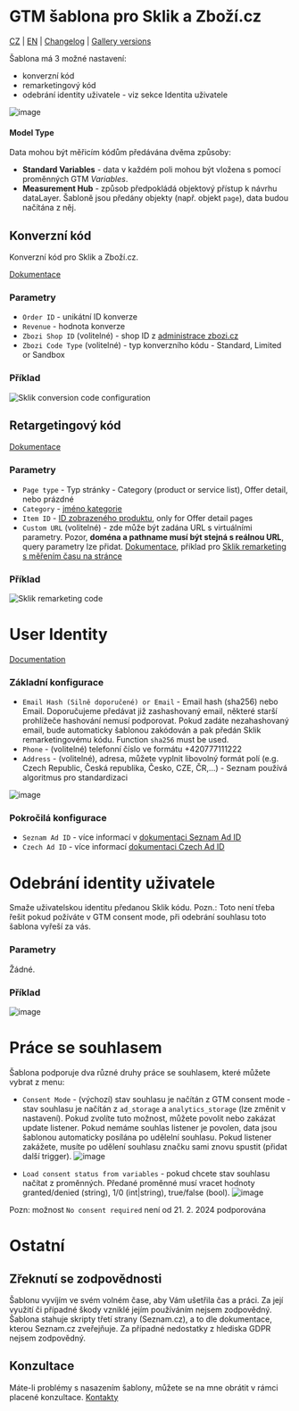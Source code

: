 # GTM šablona pro Sklik a Zboží.cz

[CZ](https://github.com/pavelsabatka/gtm-sklik/blob/master/README.md) | [EN](https://github.com/pavelsabatka/gtm-sklik/blob/master/README-EN.md) | [Changelog](https://github.com/pavelsabatka/gtm-sklik/blob/master/CHANGELOG.md) | [Gallery versions](https://tagmanager.google.com/gallery/#/template/pavelsabatka/gtm-sklik/status)

Šablona má 3 možné nastavení:
* konverzní kód
* remarketingový kód
* odebrání identity uživatele - viz sekce Identita uživatele
  
![image](https://github.com/pavelsabatka/gtm-sklik/assets/1794400/8bf1906a-b33c-4e6e-a99f-68026c4dd3f9)

#### Model Type

Data mohou být měřicím kódům předávána dvěma způsoby:

* **Standard Variables** - data v každém poli mohou být vložena s pomocí proměnných GTM *Variables*.
* **Measurement Hub** - způsob předpokládá objektový přístup k návrhu dataLayer. Šabloně jsou předány objekty (např. objekt `page`), data budou načítána z něj.

## Konverzní kód
Konverzní kód pro Sklik a Zboží.cz.

[Dokumentace](https://napoveda.sklik.cz/mereni-uspesnosti/konverze/konverzni-kod/)

### Parametry
* `Order ID` - unikátní ID konverze
* `Revenue` - hodnota konverze
* `Zbozi Shop ID` (volitelné) - shop ID z [administrace zbozi.cz](https://admin.zbozi.cz/)
* `Zbozi Code Type` (volitelné) - typ konverzního kódu - Standard, Limited or Sandbox

### Příklad
![Sklik conversion code configuration](https://github.com/pavelsabatka/gtm-sklik/assets/1794400/98f414b6-c84a-408c-a3ef-e891d2c79986)


## Retargetingový kód
[Dokumentace](https://napoveda.sklik.cz/cileni/retargeting/retargetingovy-kod/)

### Parametry
* `Page type` - Typ stránky - Category (product or service list), Offer detail, nebo prázdné
* `Category` - [jméno kategorie](https://napoveda.sklik.cz/cileni/retargeting/pokrocile-nastaveni-rtg-kodu-u-kategorie-category/)
* `Item ID` - [ID zobrazeného produktu](https://napoveda.sklik.cz/cileni/retargeting/pokrocile-nastaveni-retargetingoveho-kodu/), only for Offer detail pages
* `Custom URL` (volitelné) - zde může být zadána URL s virtuálními parametry. Pozor, **doména a pathname musí být stejná s reálnou URL**, query parametry lze přidat. [Dokumentace](https://napoveda.sklik.cz/cileni/retargeting/pokrocile-nastaveni-rtg-kodu-volitelny-query-string/), příklad pro [Sklik remarketing s měřením času na stránce](https://napoveda.sklik.cz/cileni/retargeting/pokrocile-nastaveni-rtg-kodu-dle-doby-stravene-na-webu/)

### Příklad
![Sklik remarketing code](https://github.com/pavelsabatka/gtm-sklik/assets/1794400/3c686751-73d8-42f3-b9a5-2d06206c538c)


# User Identity
[Documentation](https://vyvojari.seznam.cz/identita/inzerent)

### Základní konfigurace

* `Email Hash (Silně doporučené) or Email` - Email hash (sha256) nebo Email.
Doporučujeme předávat již zashashovaný email, některé starší prohlížeče hashování nemusí podporovat. Pokud zadáte nezahashovaný email, bude automaticky šablonou zakódován a pak předán Sklik remarketingovému kódu.
Function `sha256` must be used.
* `Phone` - (volitelné) telefonní číslo ve formátu +420777111222
* `Address` - (volitelné), adresa, můžete vyplnit libovolný formát polí (e.g. Czech Republic, Česká republika, Česko, CZE, ČR,...) - Seznam používá algoritmus pro standardizaci

![image](https://github.com/pavelsabatka/gtm-sklik/assets/1794400/090d6d0a-5890-4072-8f3c-c0a8829f5c38)

### Pokročilá konfigurace
* `Seznam Ad ID` - více informací v [dokumentaci Seznam Ad ID](https://vyvojari.seznam.cz/identita/said)
* `Czech Ad ID` - více informací [dokumentaci Czech Ad ID](https://vyvojari.seznam.cz/identita/secid)

# Odebrání identity uživatele
Smaže uživatelskou identitu předanou Sklik kódu.
Pozn.: Toto není třeba řešit pokud požíváte v GTM consent mode, při odebrání souhlasu toto šablona vyřeší za vás.

### Parametry
Žádné.

### Příklad
![image](https://github.com/pavelsabatka/gtm-sklik/assets/1794400/e40ae318-b7fa-44bf-84f5-eb4d3171144f)


# Práce se souhlasem
Šablona podporuje dva různé druhy práce se souhlasem, které můžete vybrat z menu:
* `Consent Mode` - (výchozí) stav souhlasu je načítán z GTM consent mode - stav souhlasu je načítán z `ad_storage` a `analytics_storage` (lze změnit v nastavení).
Pokud zvolíte tuto možnost, můžete povolit nebo zakázat update listener. Pokud nemáme souhlas listener je povolen, data jsou šablonou automaticky posílána po udělelní souhlasu. Pokud listener zakážete, musíte po udělení souhlasu značku sami znovu spustit (přidat další trigger).
![image](https://github.com/pavelsabatka/gtm-sklik/assets/1794400/0debdb17-ab28-4f37-859c-a690b996616f)

* `Load consent status from variables` - pokud chcete stav souhlasu načítat z proměnných. Předané proměnné musí vracet hodnoty granted/denied (string), 1/0 (int|string), true/false (bool).
![image](https://github.com/pavelsabatka/gtm-sklik/assets/1794400/896da879-84a9-40e6-9021-cf3bbfc4f217)

Pozn: možnost `No consent required` není od 21. 2. 2024 podporována

# Ostatní

## Zřeknutí se zodpovědnosti
Šablonu vyvíjím ve svém volném čase, aby Vám ušetřila čas a práci. Za její využití či případné škody vzniklé jejím používáním nejsem zodpovědný.
Šablona stahuje skripty třetí strany (Seznam.cz), a to dle dokumentace, kterou Seznam.cz zveřejňuje. Za případné nedostatky z hlediska GDPR nejsem zodpovědný.

## Konzultace
Máte-li problémy s nasazením šablony, můžete se na mne obrátit v rámci placené konzultace.
[Kontakty](https://www.sabatka.net/kontakt)
